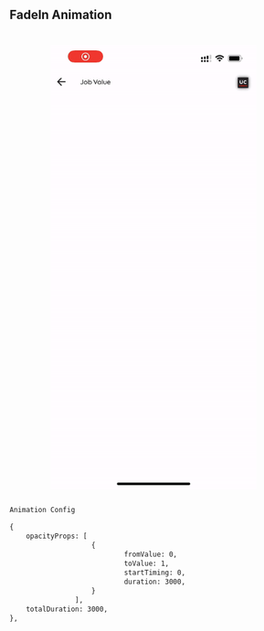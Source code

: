 ## FadeIn Animation
<h1 align="center">
<img width="360" alt="image" src="../../assets/FadeIn.gif">
</h1>

`Animation Config`
```
{
	opacityProps: [
                    {
							fromValue: 0,
							toValue: 1,
							startTiming: 0,
							duration: 3000,
					}
                ],
    totalDuration: 3000,
},
```

